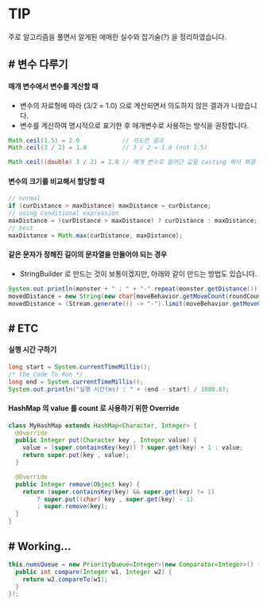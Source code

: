 # TIP
주로 알고리즘을 풀면서 알게된 애매한 실수와 잡기술(?) 을 정리하였습니다. 

## # 변수 다루기
#### 매개 변수에서 변수를 계산할 때
- 변수의 자료형에 따라 (3/2 = 1.0) 으로 계산되면서 의도하지 않은 결과가 나왔습니다.
- 변수를 계산하여 명시적으로 표기한 후 매개변수로 사용하는 방식을 권장합니다.
```java
Math.ceil(1.5) = 2.0            // 의도한 결과
Math.ceil(3 / 2) = 1.0          // 3 / 2 = 1.0 (not 1.5)

Math.ceil((double) 3 / 2) = 2.0 // 매개 변수로 들어간 값을 casting 해서 해결  
```

#### 변수의 크기를 비교해서 할당할 때
```java
// normal 
if (curDistance > maxDistance) maxDistance = curDistance;  
// using Conditional expression
maxDistance = (curDistance > maxDistance) ? curDistance : maxDistance;
// best  
maxDistance = Math.max(curDistance, maxDistance);                     
```

#### 같은 문자가 정해진 길이의 문자열을 만들어야 되는 경우
- StringBuilder 로 만드는 것이 보통이겠지만, 아래와 같이 만드는 방법도 있습니다. 
 
```java
System.out.println(monster + " : " + "-".repeat(monster.getDistance()));
movedDistance = new String(new char[moveBehavior.getMoveCount(roundCount)]).replace("\0", "-");
movedDistance = (Stream.generate(() -> "-").limit(moveBehavior.getMoveCount(roundCount))).collect(Collectors.joining());
```

## # ETC
#### 실행 시간 구하기
```java
long start = System.currentTimeMillis();
/* the Code To Run */
long end = System.currentTimeMillis();
System.out.println("실행 시간(ms) : " + (end - start) / 1000.0);
```

#### HashMap 의 value 를 count 로 사용하기 위한 Override 
```java
class MyHashMap extends HashMap<Character, Integer> {
  @Override
  public Integer put(Character key , Integer value) {
    value = (super.containsKey(key)) ? super.get(key) + 1 : value;
    return super.put(key , value);
  }

  @Override
  public Integer remove(Object key) {
    return (super.containsKey(key) && super.get(key) != 1)
        ? super.put((char) key , super.get(key) - 1)
        : super.remove(key);
  }
}
```

## # Working...

```java
this.numsQueue = new PriorityQueue<Integer>(new Comparator<Integer>() {  
  public int compare(Integer w1, Integer w2) {  
    return w2.compareTo(w1);  
  }  
});
```
